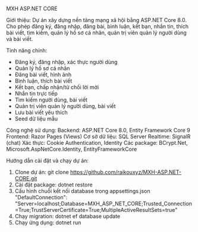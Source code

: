 MXH ASP.NET CORE

Giới thiệu:
Dự án xây dựng nền tảng mạng xã hội bằng ASP.NET Core 8.0. Cho phép đăng ký, đăng nhập, đăng bài, bình luận, kết bạn, nhắn tin, thích bài viết, tìm kiếm, quản lý hồ sơ cá nhân, quản trị viên quản lý người dùng và bài viết.

Tính năng chính:
- Đăng ký, đăng nhập, xác thực người dùng
- Quản lý hồ sơ cá nhân
- Đăng bài viết, hình ảnh
- Bình luận, thích bài viết
- Kết bạn, chấp nhận/từ chối lời mời
- Nhắn tin trực tiếp
- Tìm kiếm người dùng, bài viết
- Quản trị viên quản lý người dùng, bài viết
- Lưu bài viết yêu thích
- Seed dữ liệu mẫu

Công nghệ sử dụng:
Backend: ASP.NET Core 8.0, Entity Framework Core 9
Frontend: Razor Pages (Views)
Cơ sở dữ liệu: SQL Server
Realtime: SignalR (chat)
Xác thực: Cookie Authentication, Identity
Các package: BCrypt.Net, Microsoft.AspNetCore.Identity, EntityFrameworkCore

Hướng dẫn cài đặt và chạy dự án:
1. Clone dự án: git clone https://github.com/raikouxyz/MXH-ASP.NET-CORE.git
2. Cài đặt package: dotnet restore
3. Cấu hình chuỗi kết nối database trong appsettings.json
   "DefaultConnection": "Server=localhost;Database=MXH_ASP_NET_CORE;Trusted_Connection=True;TrustServerCertificate=True;MultipleActiveResultSets=true"
4. Chạy migration: dotnet ef database update
5. Chạy ứng dụng: dotnet run
